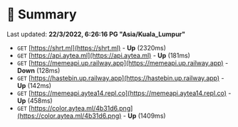 # 📖 Summary
Last updated: **22/3/2022, 6:26:16 PG "Asia/Kuala_Lumpur"**

- `GET` [https://shrt.ml](https://shrt.ml) - **Up** (2320ms)
- `GET` [https://api.aytea.ml](https://api.aytea.ml) - **Up** (181ms)
- `GET` [https://memeapi.up.railway.app](https://memeapi.up.railway.app) - **Down** (128ms)
- `GET` [https://hastebin.up.railway.app](https://hastebin.up.railway.app) - **Up** (142ms)
- `GET` [https://memeapi.aytea14.repl.co](https://memeapi.aytea14.repl.co) - **Up** (458ms)
- `GET` [https://color.aytea.ml/4b31d6.png](https://color.aytea.ml/4b31d6.png) - **Up** (1409ms)
